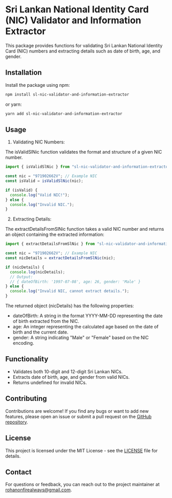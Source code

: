 # Sri Lankan National Identity Card (NIC) Validator and Information Extractor

This package provides functions for validating Sri Lankan National Identity Card (NIC) numbers and extracting details such as date of birth, age, and gender.

## Installation

Install the package using npm:

```sh
npm install sl-nic-validator-and-information-extractor
```

or yarn:

```sh
yarn add sl-nic-validator-and-information-extractor
```

## Usage

1. Validating NIC Numbers:

The isValidSlNic function validates the format and structure of a given NIC number.

```javascript
import { isValidSlNic } from "sl-nic-validator-and-information-extractor";

const nic = "971902662V"; // Example NIC
const isValid = isValidSlNic(nic);

if (isValid) {
  console.log("Valid NIC!");
} else {
  console.log("Invalid NIC.");
}
```

2. Extracting Details:

The extractDetailsFromSlNic function takes a valid NIC number and returns an object containing the extracted information:

```javascript
import { extractDetailsFromSlNic } from "sl-nic-validator-and-information-extractor";

const nic = "971902662V"; // Example NIC
const nicDetails = extractDetailsFromSlNic(nic);

if (nicDetails) {
  console.log(nicDetails);
  // Output:
  // { dateOfBirth: '1997-07-08', age: 26, gender: 'Male' }
} else {
  console.log("Invalid NIC, cannot extract details.");
}
```

The returned object (nicDetails) has the following properties:

- dateOfBirth: A string in the format YYYY-MM-DD representing the date of birth extracted from the NIC.
- age: An integer representing the calculated age based on the date of birth and the current date.
- gender: A string indicating "Male" or "Female" based on the NIC encoding.

## Functionality

- Validates both 10-digit and 12-digit Sri Lankan NICs.
- Extracts date of birth, age, and gender from valid NICs.
- Returns undefined for invalid NICs.

## Contributing

Contributions are welcome! If you find any bugs or want to add new features, please open an issue or submit a pull request on the [GitHub repository](https://github.com/jayarajrohan/sl-nic-validator-and-information-extractor).

## License

This project is licensed under the MIT License - see the [LICENSE](LICENSE) file for details.

## Contact

For questions or feedback, you can reach out to the project maintainer at rohanonfirealways@gmail.com.
